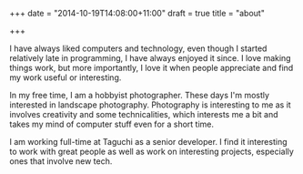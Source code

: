 +++
date = "2014-10-19T14:08:00+11:00"
draft = true
title = "about"

+++

I have always liked computers and technology, even though I started relatively late in programming, I have always enjoyed it since. I love making things work, but more importantly, I love it when people appreciate and find my work useful or interesting.

In my free time, I am a hobbyist photographer. These days I'm mostly interested in landscape photography. Photography is interesting to me as it involves creativity and some technicalities, which interests me a bit and takes my mind of computer stuff even for a short time.

I am working full-time at Taguchi as a senior developer. I find it interesting to work with great people as well as work on interesting projects, especially ones that involve new tech.


